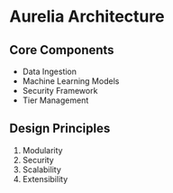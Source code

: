 # Aurelia Architecture

## Core Components
- Data Ingestion
- Machine Learning Models
- Security Framework
- Tier Management

## Design Principles
1. Modularity
2. Security
3. Scalability
4. Extensibility